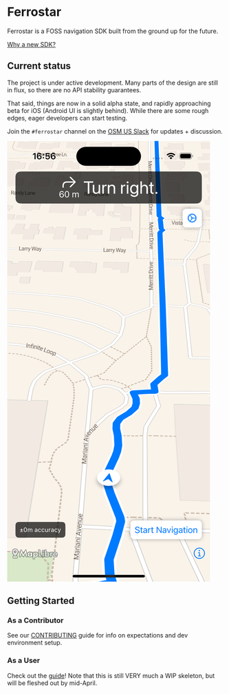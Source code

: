 # Ferrostar

Ferrostar is a FOSS navigation SDK built from the ground up for the future.

[Why a new SDK?](https://stadiamaps.notion.site/Next-Gen-Navigation-SDK-f16f987bfa5a455296b0671636033cdb)

## Current status

The project is under active development.
Many parts of the design are still in flux,
so there are no API stability guarantees.

That said, things are now in a solid alpha state,
and rapidly approaching beta for iOS (Android UI is slightly behind).
While there are some rough edges, eager developers can start testing.

Join the `#ferrostar` channel on the [OSM US Slack](https://slack.openstreetmap.us/) for updates + discussion.

![A screenshot of the current status](screenshot.png)

## Getting Started

### As a Contributor

See our [CONTRIBUTING](CONTRIBUTING.md) guide
for info on expectations and dev environment setup.

### As a User

Check out the [guide](https://stadiamaps.github.io/ferrostar/)!
Note that this is still VERY much a WIP skeleton, but will be fleshed out by mid-April.
